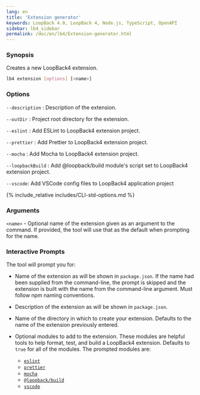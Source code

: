 ```yaml
---
lang: en
title: 'Extension generator'
keywords: LoopBack 4.0, LoopBack 4, Node.js, TypeScript, OpenAPI
sidebar: lb4_sidebar
permalink: /doc/en/lb4/Extension-generator.html
---
```


### Synopsis

Creates a new LoopBack4 extension.

```sh
lb4 extension [options] [<name>]
```

### Options

`--description` : Description of the extension.

`--outDir` : Project root directory for the extension.

`--eslint` : Add ESLint to LoopBack4 extension project.

`--prettier` : Add Prettier to LoopBack4 extension project.

`--mocha` : Add Mocha to LoopBack4 extension project.

`--loopbackBuild` : Add @loopback/build module's script set to LoopBack4
extension project.

`--vscode`: Add VSCode config files to LoopBack4 application project

{% include_relative includes/CLI-std-options.md %}

### Arguments

`<name>` - Optional name of the extension given as an argument to the command.
If provided, the tool will use that as the default when prompting for the name.

### Interactive Prompts

The tool will prompt you for:

- Name of the extension as will be shown in `package.json`. If the name had been
  supplied from the command-line, the prompt is skipped and the extension is
  built with the name from the command-line argument. Must follow npm naming
  conventions.

- Description of the extension as will be shown in `package.json`.

- Name of the directory in which to create your extension. Defaults to the name
  of the extension previously entered.

- Optional modules to add to the extension. These modules are helpful tools to
  help format, test, and build a LoopBack4 extension. Defaults to `true` for all
  of the modules. The prompted modules are:

  - [`eslint`](https://www.npmjs.com/package/eslint)
  - [`prettier`](https://www.npmjs.com/package/prettier)
  - [`mocha`](https://www.npmjs.com/package/mocha)
  - [`@loopback/build`](https://www.npmjs.com/package/@loopback/build)
  - [`vscode`](https://code.visualstudio.com/)
